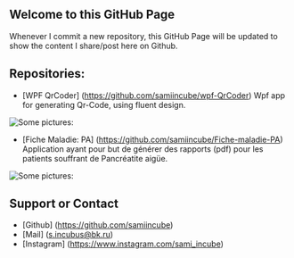 ## Welcome to this GitHub Page



Whenever I commit a new repository, this GitHub Page will be updated to show the content I share/post here on Github.


## Repositories:

* [WPF QrCoder] (https://github.com/samiincube/wpf-QrCoder)
 Wpf app for generating Qr-Code, using fluent design. 
 
 ![Some pictures:](https://i.imgur.com/PvCfVbO.jpg)
 
 
* [Fiche Maladie: PA] (https://github.com/samiincube/Fiche-maladie-PA)
 Application ayant pour but de générer des rapports (pdf) pour les patients souffrant de Pancréatite aigüe.
 
 ![Some pictures:](https://i.imgur.com/tQTtmPc.png)

## Support or Contact

* [Github] (https://github.com/samiincube)
* [Mail] (s.incubus@bk.ru)
* [Instagram] (https://www.instagram.com/sami_incube)
